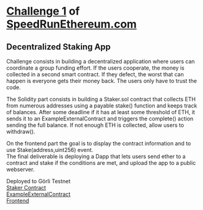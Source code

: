 # [Challenge 1](https://github.com/scaffold-eth/scaffold-eth-challenges/tree/challenge-1-decentralized-staking) of [SpeedRunEthereum.com](https://speedrunethereum.com)

## Decentralized Staking App

Challenge consists in building a decentralized application where users can coordinate a group funding effort. If the users cooperate, the money is collected in a second smart contract. If they defect, the worst that can happen is everyone gets their money back. The users only have to trust the code.  
  
The Solidity part consists in building a Staker.sol contract that collects ETH from numerous addresses using a payable stake() function and keeps track of balances. After some deadline if it has at least some threshold of ETH, it sends it to an ExampleExternalContract and triggers the complete() action sending the full balance. If not enough ETH is collected, allow users to withdraw().  
  
On the frontend part the goal is to display the contract information and to use Stake(address,uint256) event.  
The final deliverable is deploying a Dapp that lets users send ether to a contract and stake if the conditions are met, and upload the app to a public webserver.  
  
Deployed to Görli Testnet  
[Staker Contract](https://goerli.etherscan.io/address/0x22B2B9Eab36D236314c287a72Eae5CC830B0c558)  
[ExampleExternalContract](https://goerli.etherscan.io/address/0x918e45bf5491181BfE61F2428471e31767f0014f)  
[Frontend](https://lovely-ground.surge.sh/)  
